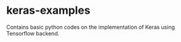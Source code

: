 # keras-examples
Contains basic python codes on the implementation of Keras using Tensorflow backend.
